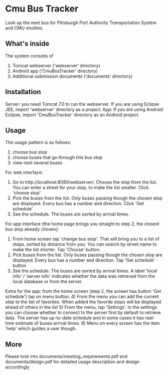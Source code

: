 Cmu Bus Tracker
===============
Look up the next bus for Pittsburgh Port Authority Transportation System and CMU shuttles.


What's inside
-------------
The system consists of 
1) Tomcat webserver ('webserver' directory)
2) Android app ('CmuBusTracker' directory)
3) Additional submission documents ('documents' directory)


Installation
------------
Server: you need Tomcat 7.0 to run the webserver. If you are using Eclipse JEE, import 'webserver' directory as a project.
App: If you are using Android Eclipse, import 'CmuBusTracker' directory as an Android project.


Usage
-----
The usage pattern is as follows:
1) choose bus stop
2) choose buses that go through this bus stop
3) view next several buses

For web interface: 
1) Go to http://localhost:8080/webserver/. Choose the stop from the list. You can enter a street for your stop, to make the list smaller. Click 'choose stop'
2) Pick the buses from the list. Only buses passing though the chosen stop are displayed. Every bus has a number and direction. Click 'Get schedule'
3) See the schedule. The buses are sorted by arrival times.

For app interface (the home page brings you straight to step 2, the closest bus stop already chosen):
1) From home screen tap 'change bus stop'. That will bring you to a list of stops, sorted by distance from you. You can search by street name to make the list shorter. Tap 'Choose' button.
2) Pick buses from the list. Only buses passing though the chosen stop are displayed. Every bus has a number and direction. Tap 'Get schedule' button
3) See the schedule. The buses are sorted by arrival times. A label 'local info' / 'server info' indicates whether the data was retrieved from the local database or from the server.

Extra for the app: from the home screen (step 2, the screen has button 'Get schedule') tap on menu button.
4) From the menu you can add the current stop to the list of favorites. When added the favorite stops will be displayed ahead of others in the list
5) From the menu, tap 'Settings'. In the settings you can choose whether to connect to the server first by default to retrieve data. The server has up-to-date schedule and in some cases it has real-time estimate of buses arrival times.
6) Menu on every screen has the item 'help' which guides a user though.

More
----
Please look into documents/meeting_requirements.pdf and documents/design.pdf for detailed usage description and design accordingly

